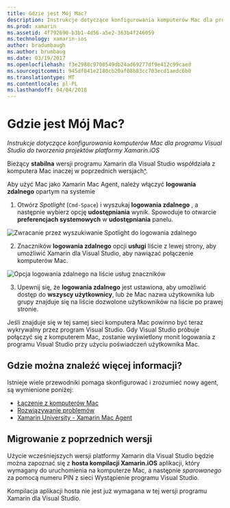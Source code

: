 ```yaml
---
title: Gdzie jest Mój Mac?
description: Instrukcje dotyczące konfigurowania komputerów Mac dla programu Visual Studio do tworzenia projektów platformy Xamarin.iOS
ms.prod: xamarin
ms.assetid: 4f792690-b3b1-4d56-a5e2-363b4f246059
ms.technology: xamarin-ios
author: bradumbaugh
ms.author: brumbaug
ms.date: 03/19/2017
ms.openlocfilehash: f3e2988c9700549db24ad69277df9e412c99caed
ms.sourcegitcommit: 945df041e2180cb20af08b83cc703ecd1aedc6b0
ms.translationtype: MT
ms.contentlocale: pl-PL
ms.lasthandoff: 04/04/2018
---
```

# <a name="wheres-my-mac"></a>Gdzie jest Mój Mac?

_Instrukcje dotyczące konfigurowania komputerów Mac dla programu Visual Studio do tworzenia projektów platformy Xamarin.iOS_

Bieżący **stabilna** wersji programu Xamarin dla Visual Studio współdziała z komputera Mac inaczej w poprzednich wersjach[^](#earlier-versions).

Aby użyć Mac jako Xamarin Mac Agent, należy włączyć **logowania zdalnego** opartym na systemie

1. Otwórz *Spotlight* (`Cmd-Space`) i wyszukaj **logowania zdalnego** , a następnie wybierz opcję **udostępniania** wynik. Spowoduje to otwarcie **preferencjach systemowych** w **udostępniania** panelu.

  ![](visual-studio-ssh-images/spotlight.png "Zwracanie przez wyszukiwanie Spotlight do logowania zdalnego")

2. Znaczników **logowania zdalnego** opcji **usługi** liście z lewej strony, aby umożliwić Xamarin dla Visual Studio, aby nawiązać połączenie komputerów Mac.

  ![](visual-studio-ssh-images/sharing.png "Opcja logowania zdalnego na liście usług znaczników")

3. Upewnij się, że **logowania zdalnego** jest ustawiona, aby umożliwić dostęp do **wszyscy użytkownicy**, lub że Mac nazwa użytkownika lub grupy znajduje się na liście dozwolone użytkowników na liście po prawej stronie.

Jeśli znajduje się w tej samej sieci komputera Mac powinno być teraz wykrywalny przez program Visual Studio.
Gdy Visual Studio próbuje połączyć się z komputerem Mac, zostanie wyświetlony monit logowania z programu Visual Studio przy użyciu poświadczeń użytkownika Mac.

## <a name="where-can-i-find-more-information"></a>Gdzie można znaleźć więcej informacji?

Istnieje wiele przewodniki pomaga skonfigurować i zrozumieć nowy agent, są wymienione poniżej:

- [Łączenie z komputerów Mac](~/ios/get-started/installation/windows/connecting-to-mac/index.md)
- [Rozwiązywanie problemów](~/ios/get-started/installation/windows/connecting-to-mac/troubleshooting.md)
- [Xamarin University - Xamarin Mac Agent](https://university.xamarin.com/lightninglectures/xamarin-mac-agent)

<a name="earlier-versions" />

## <a name="migrating-from-previous-versions"></a>Migrowanie z poprzednich wersji

Użycie wcześniejszych wersji platformy Xamarin dla Visual Studio będzie można zapoznać się z **hosta kompilacji Xamarin.iOS** aplikacji, który wymagany do uruchomienia na komputerze Mac, a następnie *sparowanego* za pomocą numeru PIN z sieci Wystąpienie programu Visual Studio.

Kompilacja aplikacji hosta nie jest już wymagana w tej wersji programu Xamarin dla Visual Studio.
